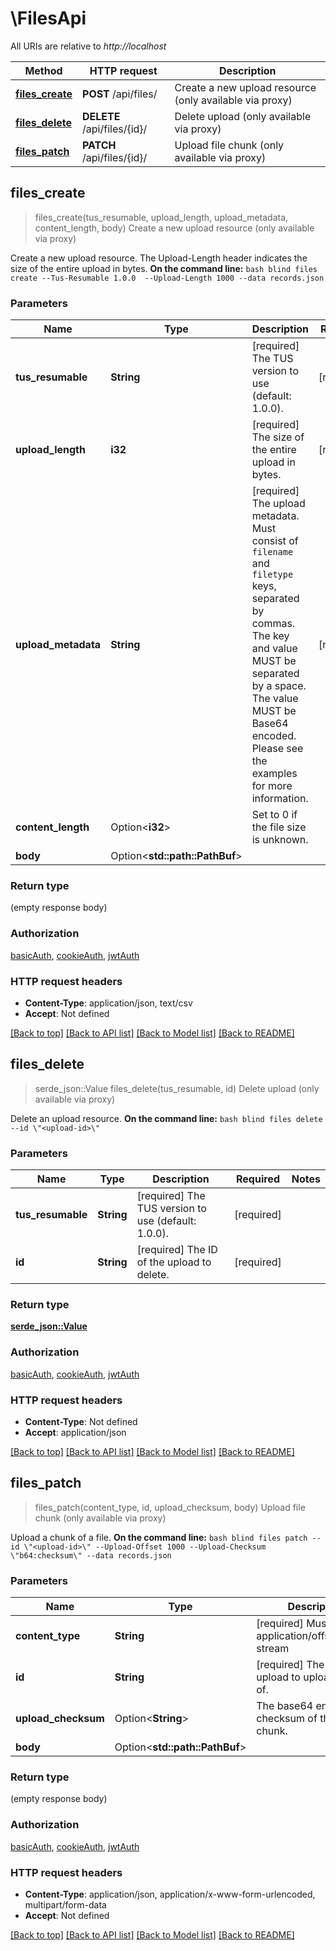 # \FilesApi

All URIs are relative to *http://localhost*

Method | HTTP request | Description
------------- | ------------- | -------------
[**files_create**](FilesApi.md#files_create) | **POST** /api/files/ | Create a new upload resource (only available via proxy)
[**files_delete**](FilesApi.md#files_delete) | **DELETE** /api/files/{id}/ | Delete upload (only available via proxy)
[**files_patch**](FilesApi.md#files_patch) | **PATCH** /api/files/{id}/ | Upload file chunk (only available via proxy)



## files_create

> files_create(tus_resumable, upload_length, upload_metadata, content_length, body)
Create a new upload resource (only available via proxy)

Create a new upload resource. The Upload-Length header indicates the size of the entire upload in bytes.  **On the command line:**  ```bash blind files create --Tus-Resumable 1.0.0  --Upload-Length 1000 --data records.json ```

### Parameters


Name | Type | Description  | Required | Notes
------------- | ------------- | ------------- | ------------- | -------------
**tus_resumable** | **String** | [required] The TUS version to use (default: 1.0.0). | [required] |[default to 1.0.0]
**upload_length** | **i32** | [required] The size of the entire upload in bytes. | [required] |
**upload_metadata** | **String** | [required] The upload metadata. Must consist of `filename` and `filetype` keys, separated by commas. The key and value MUST be separated by a space. The value MUST be Base64 encoded. Please see the examples for more information. | [required] |
**content_length** | Option<**i32**> | Set to 0 if the file size is unknown. |  |
**body** | Option<**std::path::PathBuf**> |  |  |

### Return type

 (empty response body)

### Authorization

[basicAuth](../README.md#basicAuth), [cookieAuth](../README.md#cookieAuth), [jwtAuth](../README.md#jwtAuth)

### HTTP request headers

- **Content-Type**: application/json, text/csv
- **Accept**: Not defined

[[Back to top]](#) [[Back to API list]](../README.md#documentation-for-api-endpoints) [[Back to Model list]](../README.md#documentation-for-models) [[Back to README]](../README.md)


## files_delete

> serde_json::Value files_delete(tus_resumable, id)
Delete upload (only available via proxy)

Delete an upload resource.  **On the command line:**  ```bash blind files delete --id \"<upload-id>\" ```

### Parameters


Name | Type | Description  | Required | Notes
------------- | ------------- | ------------- | ------------- | -------------
**tus_resumable** | **String** | [required] The TUS version to use (default: 1.0.0). | [required] |
**id** | **String** | [required] The ID of the upload to delete. | [required] |

### Return type

[**serde_json::Value**](serde_json::Value.md)

### Authorization

[basicAuth](../README.md#basicAuth), [cookieAuth](../README.md#cookieAuth), [jwtAuth](../README.md#jwtAuth)

### HTTP request headers

- **Content-Type**: Not defined
- **Accept**: application/json

[[Back to top]](#) [[Back to API list]](../README.md#documentation-for-api-endpoints) [[Back to Model list]](../README.md#documentation-for-models) [[Back to README]](../README.md)


## files_patch

> files_patch(content_type, id, upload_checksum, body)
Upload file chunk (only available via proxy)

Upload a chunk of a file.  **On the command line:**  ```bash blind files patch --id \"<upload-id>\" --Upload-Offset 1000 --Upload-Checksum \"b64:checksum\" --data records.json ```

### Parameters


Name | Type | Description  | Required | Notes
------------- | ------------- | ------------- | ------------- | -------------
**content_type** | **String** | [required] Must be application/offset+octet-stream | [required] |[default to application/offset+octet-stream]
**id** | **String** | [required] The ID of the upload to upload a chunk of. | [required] |
**upload_checksum** | Option<**String**> | The base64 encoded checksum of the current chunk. |  |
**body** | Option<**std::path::PathBuf**> |  |  |

### Return type

 (empty response body)

### Authorization

[basicAuth](../README.md#basicAuth), [cookieAuth](../README.md#cookieAuth), [jwtAuth](../README.md#jwtAuth)

### HTTP request headers

- **Content-Type**: application/json, application/x-www-form-urlencoded, multipart/form-data
- **Accept**: Not defined

[[Back to top]](#) [[Back to API list]](../README.md#documentation-for-api-endpoints) [[Back to Model list]](../README.md#documentation-for-models) [[Back to README]](../README.md)

